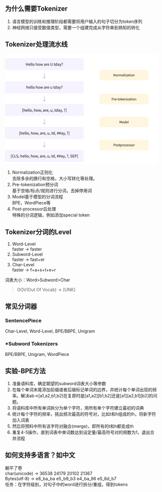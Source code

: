 ## 为什么需要Tokenizer
1. 语言模型的训练和推理阶段都需要将用户输入的句子切分为token序列
2. 神经网络只接受数值类型，需要一个组建完成从字符串到熟知的转化
## Tokenizer处理流水线
![tokenizer.png](images/tokenizer.png)
1. Normalization正则化  
   去除多余的换行和空格，大小写转化等处理。
2. Pre-tokenization预分词  
   基于空格/标点/规则进行分词，去掉停用词
3. Model基于模型的分词流程  
   BPE，WordPiece等
4. Post-processor后处理  
   特殊的分词逻辑，例如添加special token
## Tokenizer分词的Level
1. Word-Level  
   faster -> faster
2. Subword-Level  
   faster -> fast+er
3. Char-Level  
   faster -> f+a+s+t+e+r

词表大小：Word>Subword>Char
> OOV(Out Of Vocab) -> [UNK]

## 常见分词器
### SentencePiece
Char-Level, Word-Level, BPE/BBPE, Unigram
### *Subword Tokenizers
BPE/BBPE, Unigram, WordPiece

## 实验-BPE方法
1. 准备语料库，确定期望的subword词表大小等参数
2. 在每个单词末尾添加前缀或者后缀标记单词的边界，并统计每个单词出现的频率。解决ab->[a1,a2,b1,b2]在复原时是[a1,a2][b1,b2]还是[a1][a2,b1][b2]的问题。
3. 将语料库中所有单词拆分为单个字符，用所有单个字符建立最初的词典
4. 统计每个字符的频率，挑出频次最高的符号对，比如t和h组成的th，将新字符加入词表
5. 然后将预料中所有该字符对融合(merge)，即所有的t和h都变成th
6. 重复4-5操作，直到词表中单词数达到设定量/最高符号对的频数为1，退出合并流程

## 如何支持多语言？如中文
躺平了卷  
char(unicode) -> 36538 24179 20102 21367  
Bytes(utf-8)  -> e8_ba_ba e5_b9_b3 e4_ba_86 e5_8d_b7  
任务：在字符级别，对句子中的word进行拆分/重组，得到tokens